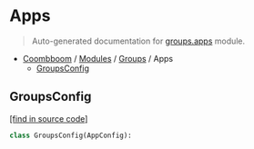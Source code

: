# Apps

> Auto-generated documentation for [groups.apps](..\..\groups\apps.py) module.

- [Coombboom](..\README.md#coombboom-index) / [Modules](..\MODULES.md#coombboom-modules) / [Groups](index.md#groups) / Apps
    - [GroupsConfig](#groupsconfig)

## GroupsConfig

[[find in source code]](..\..\groups\apps.py#L4)

```python
class GroupsConfig(AppConfig):
```
